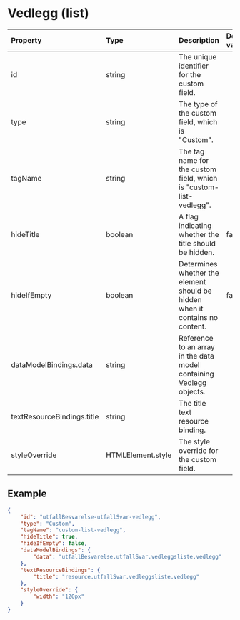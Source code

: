 # Vedlegg (list)

| Property                   | Type              | Description                                                                                                  | Default value |
| :------------------------- | :---------------- | :----------------------------------------------------------------------------------------------------------- | :------------ |
| id                         | string            | The unique identifier for the custom field.                                                                  |               |
| type                       | string            | The type of the custom field, which is "Custom".                                                             |               |
| tagName                    | string            | The tag name for the custom field, which is "custom-list-vedlegg".                                           |               |
| hideTitle                  | boolean           | A flag indicating whether the title should be hidden.                                                        | false         |
| hideIfEmpty                | boolean           | Determines whether the element should be hidden when it contains no content.                                 | false         |
| dataModelBindings.data     | string            | Reference to an array in the data model containing [Vedlegg](../../classes/data-classes/Vedlegg.js) objects. |               |
| textResourceBindings.title | string            | The title text resource binding.                                                                             |               |
| styleOverride              | HTMLElement.style | The style override for the custom field.                                                                     |               |

## Example

```json
{
    "id": "utfallBesvarelse-utfallSvar-vedlegg",
    "type": "Custom",
    "tagName": "custom-list-vedlegg",
    "hideTitle": true,
    "hideIfEmpty": false,
    "dataModelBindings": {
        "data": "utfallBesvarelse.utfallSvar.vedleggsliste.vedlegg"
    },
    "textResourceBindings": {
        "title": "resource.utfallSvar.vedleggsliste.vedlegg"
    },
    "styleOverride": {
        "width": "120px"
    }
}
```
